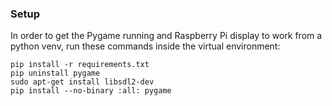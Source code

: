 ### Setup
In order to get the Pygame running and Raspberry Pi display to work from a python venv, run these commands inside the virtual environment:
```
pip install -r requirements.txt
pip uninstall pygame
sudo apt-get install libsdl2-dev
pip install --no-binary :all: pygame
```